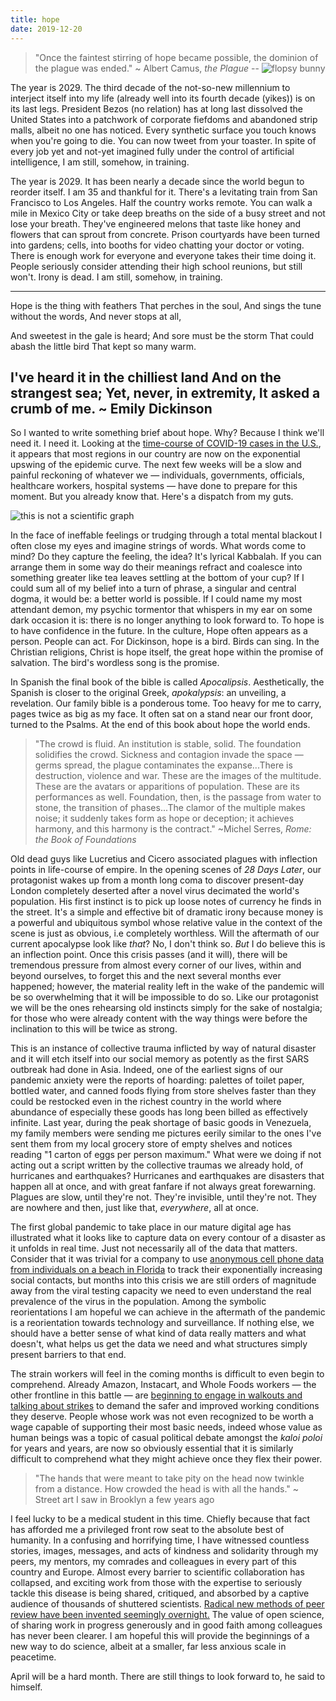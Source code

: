 ```yaml
---
title: hope
date: 2019-12-20
---
```

>"Once the faintest stirring of hope became possible, the dominion of the plague was ended." ~ Albert Camus, *the Plague*
--
![flopsy bunny](https://3.bp.blogspot.com/-3_CK9f-4StU/VYvByEz-NrI/AAAAAAAAAtI/YBne3dC3gDk/s1600/flopsy-www-scarfolk-blogspot-com.jpg)

The year is 2029. The third decade of the not-so-new millennium to interject itself into my life (already well into its fourth decade (yikes)) is on its last legs. President Bezos (no relation) has at long last dissolved the United States into a patchwork of corporate fiefdoms and abandoned strip malls, albeit no one has noticed. Every synthetic surface you touch knows when you're going to die. You can now tweet from your toaster. In spite of every job yet and not-yet imagined fully under the control of artificial intelligence, I am still, somehow, in training. 

The year is 2029. It has been nearly a decade since the world begun to reorder itself. I am 35 and thankful for it. There's a levitating train from San Francisco to Los Angeles. Half the country works remote. You can walk a mile in Mexico City or take deep breaths on the side of a busy street and not lose your breath. They've engineered melons that taste like honey and flowers that can sprout from concrete. Prison courtyards have been turned into gardens; cells, into booths for video chatting your doctor or voting. There is enough work for everyone and everyone takes their time doing it. People seriously consider attending their high school reunions, but still won't. Irony is dead. I am still, somehow, in training. 

---
Hope is the thing with feathers
That perches in the soul,
And sings the tune without the words,
And never stops at all,

And sweetest in the gale is heard;
And sore must be the storm
That could abash the little bird
That kept so many warm.

I've heard it in the chilliest land
And on the strangest sea;
Yet, never, in extremity,
It asked a crumb of me.
~ Emily Dickinson
---

So I wanted to write something brief about hope. Why? Because I think we'll need it. I need it. Looking at the [time-course of COVID-19 cases in the U.S.](https://coronavirus.jhu.edu/map.html), it appears that most regions in our country are now on the exponential upswing of the epidemic curve. The next few weeks will be a slow and painful reckoning of whatever we — individuals, governments, officials, healthcare workers, hospital systems — have done to prepare for this moment. But you already know that. Here's a dispatch from my guts.

![this is not a scientific graph](https://thenextrecession.files.wordpress.com/2020/03/war-1.jpg)

In the face of ineffable feelings or trudging through a total mental blackout I often close my eyes and imagine strings of words. What words come to mind? Do they capture the feeling, the idea? It's lyrical Kabbalah. If you can arrange them in some way do their meanings refract and coalesce into something greater like tea leaves settling at the bottom of your cup? If I could sum all of my belief into a turn of phrase, a singular and central dogma, it would be: a better world is possible. If I could name my most attendant demon, my psychic tormentor that whispers in my ear on some dark occasion it is: there is no longer anything to look forward to. To hope is to have confidence in the future. In the culture, Hope often appears as a person. People can act. For Dickinson, hope is a bird. Birds can sing. In the Christian religions, Christ is hope itself, the great hope within the promise of salvation. The bird's wordless song is the promise. 

In Spanish the final book of the bible is called *Apocalipsis*. Aesthetically, the Spanish is closer to the original Greek, *apokalypsis*: an unveiling, a revelation. Our family bible is a ponderous tome. Too heavy for me to carry, pages twice as big as my face. It often sat on a stand near our front door, turned to the Psalms. At the end of this book about hope the world ends.

>"The crowd is fluid. An institution is stable, solid. The foundation solidifies the crowd. Sickness and contagion invade the space — germs spread, the plague contaminates the expanse...There is destruction, violence and war. These are the images of the multitude. These are the avatars or apparitions of population. These are its performances as well. Foundation, then, is the passage from water to stone, the transition of phases...The clamor of the multiple makes noise; it suddenly takes form as hope or deception; it achieves harmony, and this harmony is the contract." ~Michel Serres, *Rome: the Book of Foundations*

Old dead guys like Lucretius and Cicero associated plagues with inflection points in life-course of empire. In the opening scenes of *28 Days Later*, our protagonist wakes up from a month long coma to discover present-day London completely deserted after a novel virus decimated the world's population. His first instinct is to pick up loose notes of currency he finds in the street. It's a simple and effective bit of dramatic irony because money is a powerful and ubiquitous symbol whose relative value in the context of the scene is just as obvious, i.e completely worthless. Will the aftermath of our current apocalypse look like *that*? No, I don't think so. *But* I do believe this is an inflection point. Once this crisis passes (and it will), there will be tremendous pressure from almost every corner of our lives, within and beyond ourselves, to forget this and the next several months ever happened; however, the material reality left in the wake of the pandemic will be so overwhelming that it will be impossible to do so. Like our protagonist we will be the ones rehearsing old instincts simply for the sake of nostalgia; for those who were already content with the way things were before the inclination to this will be twice as strong. 

This is an instance of collective trauma inflicted by way of natural disaster and it will etch itself into our social memory as potently as the first SARS outbreak had done in Asia. Indeed, one of the earliest signs of our pandemic anxiety were the reports of hoarding: palettes of toilet paper, bottled water, and canned foods flying from store shelves faster than they could be restocked even in the richest country in the world where abundance of especially these goods has long been billed as effectively infinite. Last year, during the peak shortage of basic goods in Venezuela, my family members were sending me pictures eerily similar to the ones I've sent them from my local grocery store of empty shelves and notices reading "1 carton of eggs per person maximum." What were we doing if not acting out a script written by the collective traumas we already hold, of hurricanes and earthquakes? Hurricanes and earthquakes are disasters that happen all at once, and with great fanfare if not always great forewarning. Plagues are slow, until they're not. They're invisible, until they're not. They are nowhere and then, just like that, *everywhere*, all at once. 

The first global pandemic to take place in our mature digital age has illustrated what it looks like to capture data on every contour of a disaster as it unfolds in real time. Just not necessarily all of the data that matters. Consider that it was trivial for a company to use [anonymous cell phone data from individuals on a beach in Florida](https://www.youtube.com/watch?v=cq2zuE3ISYU) to track their exponentially increasing social contacts, but months into this crisis we are still orders of magnitude away from the viral testing capacity we need to even understand the real prevalence of the virus in the population. Among the symbolic reorientations I am hopeful we can achieve in the aftermath of the pandemic is a reorientation towards technology and surveillance. If nothing else, we should have a better sense of what kind of data really matters and what doesn't, what helps us get the data we need and what structures simply present barriers to that end.

The strain workers will feel in the coming months is difficult to even begin to comprehend. Already Amazon, Instacart, and Whole Foods workers — the other frontline in this battle — are [beginning to engage in walkouts and talking about strikes](https://www.washingtonpost.com/technology/2020/03/30/worker-strike-instacart-amazon-whole-foods/) to demand the safer and improved working conditions they deserve. People whose work was not even recognized to be worth a wage capable of supporting their most basic needs, indeed whose value as human beings was a topic of casual political debate amongst the *kaloi poloi* for years and years, are now so obviously essential that it is similarly difficult to comprehend what they might achieve once they flex their power. 

>"The hands that were meant to take pity on the head now twinkle from a distance. How crowded the head is with all the hands." ~ Street art I saw in Brooklyn a few years ago

I feel lucky to be a medical student in this time. Chiefly because that fact has afforded me a privileged front row seat to the absolute best of humanity. In a confusing and horrifying time, I have witnessed countless stories, images, messages, and acts of kindness and solidarity through my peers, my mentors, my comrades and colleagues in every part of this country and Europe. Almost every barrier to scientific collaboration has collapsed, and exciting work from those with the expertise to seriously tackle this disease is being shared, critiqued, and absorbed by a captive audience of thousands of shuttered scientists. [Radical new methods of peer review have been invented seemingly overnight.](https://www.nature.com/articles/d41586-020-00613-4?fbclid=IwAR11iHRCx-B-5VD5T2yBRirP0hhG5SeO8mrAgIWCKeZ0zZZ1Cme_0SpOAM8) The value of open science, of sharing work in progress generously and in good faith among colleagues has never been clearer. I am hopeful this will provide the beginnings of a new way to do science, albeit at a smaller, far less anxious scale in peacetime. 

April will be a hard month. There are still things to look forward to, he said to himself. 









